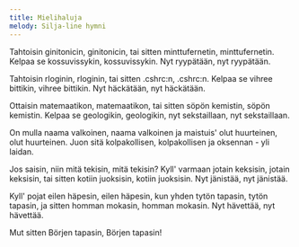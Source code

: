 ```yaml
---
title: Mielihaluja
melody: Silja-line hymni
---
```


Tahtoisin ginitonicin, ginitonicin,
tai sitten minttufernetin, minttufernetin.
Kelpaa se kossuvissykin, kossuvissykin.
Nyt ryypätään, nyt ryypätään.

Tahtoisin rloginin, rloginin,
tai sitten .cshrc:n, .cshrc:n.
Kelpaa se vihree bittikin, vihree bittikin.
Nyt häckätään, nyt häckätään.

Ottaisin matemaatikon, matemaatikon,
tai sitten söpön kemistin, söpön kemistin.
Kelpaa se geologikin, geologikin,
nyt sekstaillaan, nyt sekstaillaan.

On mulla naama valkoinen, naama valkoinen
ja maistuis' olut huurteinen, olut huurteinen.
Juon sitä kolpakollisen, kolpakollisen
ja oksennan - yli laidan.

Jos saisin, niin mitä tekisin, mitä tekisin?
Kyll' varmaan jotain keksisin, jotain keksisin,
tai sitten kotiin juoksisin, kotiin juoksisin.
Nyt jänistää, nyt jänistää.

Kyll' pojat eilen häpesin, eilen häpesin,
kun yhden tytön tapasin, tytön tapasin,
ja sitten homman mokasin, homman
mokasin. Nyt hävettää, nyt hävettää.

Mut sitten Börjen tapasin, Börjen tapasin!
